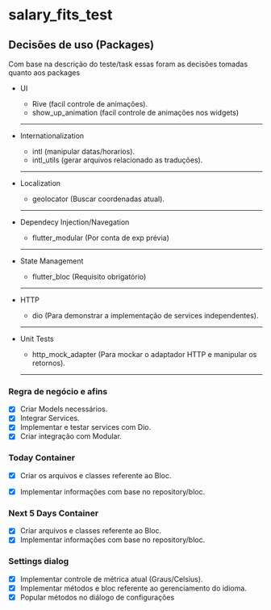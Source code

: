 # salary_fits_test


## Decisões de uso (Packages)

Com base na descrição do teste/task essas foram as decisões tomadas quanto aos packages
    
 - UI
    - Rive (facil controle de animações). 
    - show_up_animation (facil controle de animações nos widgets)
   ---

 - Internationalization
    - intl (manipular datas/horarios).
    - intl_utils (gerar arquivos relacionado as traduções).
   ---

 - Localization
    - geolocator (Buscar coordenadas atual).
   ---

 - Dependecy Injection/Navegation
    - flutter_modular (Por conta de exp prévia)
   ---
 - State Management 
    - flutter_bloc (Requisito obrigatório)
   ---
 - HTTP
    - dio (Para demonstrar a implementação de services independentes).
   ---
 - Unit Tests   
    - http_mock_adapter (Para mockar o adaptador HTTP e manipular os retornos).
   --- 

### Regra de negócio e afins

- [x] Criar Models necessários.
- [x] Integrar Services.
- [x] Implementar e testar services com Dio.
- [x] Criar integração com Modular.

### Today Container

- [x] Criar os arquivos e classes referente ao Bloc.
- [x] Implementar informações com base no repository/bloc.


### Next 5 Days Container

- [x] Criar arquivos e classes referente ao Bloc.
- [x] Implementar informações com base no repository/bloc.

### Settings dialog

- [x] Implementar controle de métrica atual (Graus/Celsius).
- [x] Implementar métodos e bloc referente ao gerenciamento do idioma.
- [x] Popular métodos no diálogo de configurações
